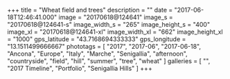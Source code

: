 +++
title = "Wheat field and trees"
description = ""
date = "2017-06-18T12:46:41.000"
image = "20170618@124641"
image_s = "20170618@124641-s"
image_width_s = "265"
image_height_s = "400"
image_xl = "20170618@124641-xl"
image_width_xl = "662"
image_height_xl = "1000"
gps_latitude = "43.7168694333333"
gps_longitude = "13.1511499666667"
phototags = [ "2017", "2017-06", "2017-06-18", "Ancona", "Europe", "Italy", "Marche", "Senigallia", "afternoon", "countryside", "field", "hill", "summer", "tree", "wheat" ]
galleries = [ "", "2017 Timeline", "Portfolio", "Senigallia Hills" ]
+++
